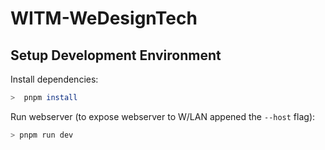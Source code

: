 # WITM-WeDesignTech

## Setup Development Environment

Install dependencies:

```sh
>  pnpm install
```

Run webserver (to expose webserver to W/LAN appened the `--host` flag):

```sh
> pnpm run dev
```
